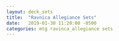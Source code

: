 ```yaml
---
layout: deck_sets
title:  "Ravnica Allegiance Sets"
date:   2019-01-30 11:20:00 -0500
categories: mtg ravinca_allegiance sets
---
```

